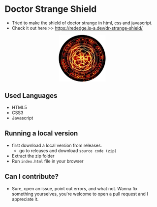 # Doctor Strange Shield
- Tried to make the shield of doctor strange in html, css and javascript.
- Check it out here >> https://rededge.is-a.dev/dr-strange-shield/

<p align="center">
  <img src="logo.png" height="30%" width="30%">
</p>

## Used Languages
- HTML5
- CSS3
- Javascript

## Running a local version
- first download a local version from releases.
  - go to releases and download `source code (zip)`
- Extract the zip folder
- Run `index.html` file in your browser

## Can I contribute?
- Sure, open an issue, point out errors, and what not. Wanna fix something yourselves, you're welcome to open a pull request and I appreciate it.
